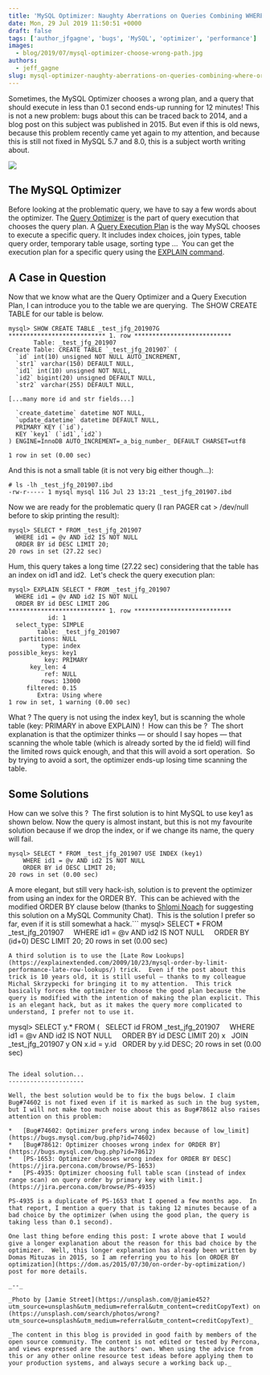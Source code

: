 ```yaml
---
title: 'MySQL Optimizer: Naughty Aberrations on Queries Combining WHERE, ORDER BY and LIMIT'
date: Mon, 29 Jul 2019 11:50:51 +0000
draft: false
tags: ['author_jfgagne', 'bugs', 'MySQL', 'optimizer', 'performance']
images:
  - blog/2019/07/mysql-optimizer-choose-wrong-path.jpg
authors:
  - jeff_gagne
slug: mysql-optimizer-naughty-aberrations-on-queries-combining-where-order-by-and-limit
---
```


Sometimes, the MySQL Optimizer chooses a wrong plan, and a query that should execute in less than 0.1 second ends-up running for 12 minutes! This is not a new problem: bugs about this can be traced back to 2014, and a blog post on this subject was published in 2015. But even if this is old news, because this problem recently came yet again to my attention, and because this is still not fixed in MySQL 5.7 and 8.0, this is a subject worth writing about.

![](blog/2019/07/mysql-optimizer-choose-wrong-path.jpg)

The MySQL Optimizer
-------------------

Before looking at the problematic query, we have to say a few words about the optimizer. The [Query Optimizer](https://dev.mysql.com/doc/internals/en/optimizer.html) is the part of query execution that chooses the query plan. A [Query Execution Plan](https://dev.mysql.com/doc/refman/5.7/en/execution-plan-information.html) is the way MySQL chooses to execute a specific query. It includes index choices, join types, table query order, temporary table usage, sorting type ...  You can get the execution plan for a specific query using the [EXPLAIN command](https://dev.mysql.com/doc/refman/5.7/en/explain.html).

A Case in Question
------------------

Now that we know what are the Query Optimizer and a Query Execution Plan, I can introduce you to the table we are querying.  The SHOW CREATE TABLE for our table is below.
```
mysql> SHOW CREATE TABLE _test_jfg_201907G
*************************** 1. row ***************************
       Table: _test_jfg_201907
Create Table: CREATE TABLE `_test_jfg_201907` (
  `id` int(10) unsigned NOT NULL AUTO_INCREMENT,
  `str1` varchar(150) DEFAULT NULL,
  `id1` int(10) unsigned NOT NULL,
  `id2` bigint(20) unsigned DEFAULT NULL,
  `str2` varchar(255) DEFAULT NULL,

[...many more id and str fields...]

  `create_datetime` datetime NOT NULL,
  `update_datetime` datetime DEFAULT NULL,
  PRIMARY KEY (`id`),
  KEY `key1` (`id1`,`id2`)
) ENGINE=InnoDB AUTO_INCREMENT=_a_big_number_ DEFAULT CHARSET=utf8

1 row in set (0.00 sec)
```
And this is not a small table (it is not very big either though...):
```
# ls -lh _test_jfg_201907.ibd 
-rw-r----- 1 mysql mysql 11G Jul 23 13:21 _test_jfg_201907.ibd
```
Now we are ready for the problematic query (I ran PAGER cat > /dev/null before to skip printing the result):
```
mysql> SELECT * FROM _test_jfg_201907
  WHERE id1 = @v AND id2 IS NOT NULL
  ORDER BY id DESC LIMIT 20;
20 rows in set (27.22 sec)
```
Hum, this query takes a long time (27.22 sec) considering that the table has an index on id1 and id2.  Let's check the query execution plan:
```
mysql> EXPLAIN SELECT * FROM _test_jfg_201907
  WHERE id1 = @v AND id2 IS NOT NULL
  ORDER BY id DESC LIMIT 20G
*************************** 1. row ***************************
           id: 1
  select_type: SIMPLE
        table: _test_jfg_201907
   partitions: NULL
         type: index
possible_keys: key1
          key: PRIMARY
      key_len: 4
          ref: NULL
         rows: 13000
     filtered: 0.15
        Extra: Using where
1 row in set, 1 warning (0.00 sec)
```
What ? The query is not using the index key1, but is scanning the whole table (key: PRIMARY in above EXPLAIN) !  How can this be ?  The short explanation is that the optimizer thinks — or should I say hopes — that scanning the whole table (which is already sorted by the id field) will find the limited rows quick enough, and that this will avoid a sort operation.  So by trying to avoid a sort, the optimizer ends-up losing time scanning the table.

Some Solutions
--------------

How can we solve this ?  The first solution is to hint MySQL to use key1 as shown below. Now the query is almost instant, but this is not my favourite solution because if we drop the index, or if we change its name, the query will fail.
```
mysql> SELECT * FROM _test_jfg_201907 USE INDEX (key1)
    WHERE id1 = @v AND id2 IS NOT NULL
    ORDER BY id DESC LIMIT 20;
20 rows in set (0.00 sec)
```
A more elegant, but still very hack-ish, solution is to prevent the optimizer from using an index for the ORDER BY.  This can be achieved with the modified ORDER BY clause below (thanks to [Shlomi Noach](http://code.openark.org/blog/) for suggesting this solution on a MySQL Community Chat).  This is the solution I prefer so far, even if it is still somewhat a hack.```
mysql> SELECT * FROM _test_jfg_201907
    WHERE id1 = @v AND id2 IS NOT NULL
    ORDER BY (id+0) DESC LIMIT 20;
20 rows in set (0.00 sec)
```
A third solution is to use the [Late Row Lookups](https://explainextended.com/2009/10/23/mysql-order-by-limit-performance-late-row-lookups/) trick.  Even if the post about this trick is 10 years old, it is still useful — thanks to my colleague Michal Skrzypecki for bringing it to my attention.  This trick basically forces the optimizer to choose the good plan because the query is modified with the intention of making the plan explicit. This is an elegant hack, but as it makes the query more complicated to understand, I prefer not to use it.
```
mysql> SELECT y.* FROM (
  SELECT id FROM _test_jfg_201907
    WHERE id1 = @v AND id2 IS NOT NULL
    ORDER BY id DESC LIMIT 20) x
  JOIN _test_jfg_201907 y ON x.id = y.id
  ORDER by y.id DESC;
20 rows in set (0.00 sec)
```

The ideal solution...
---------------------

Well, the best solution would be to fix the bugs below. I claim Bug#74602 is not fixed even if it is marked as such in the bug system, but I will not make too much noise about this as Bug#78612 also raises attention on this problem:

*   [Bug#74602: Optimizer prefers wrong index because of low_limit](https://bugs.mysql.com/bug.php?id=74602)
*   [Bug#78612: Optimizer chooses wrong index for ORDER BY](https://bugs.mysql.com/bug.php?id=78612)
*   [PS-1653: Optimizer chooses wrong index for ORDER BY DESC](https://jira.percona.com/browse/PS-1653)
*   [PS-4935: Optimizer choosing full table scan (instead of index range scan) on query order by primary key with limit.](https://jira.percona.com/browse/PS-4935)

PS-4935 is a duplicate of PS-1653 that I opened a few months ago.  In that report, I mention a query that is taking 12 minutes because of a bad choice by the optimizer (when using the good plan, the query is taking less than 0.1 second). 

One last thing before ending this post: I wrote above that I would give a longer explanation about the reason for this bad choice by the optimizer.  Well, this longer explanation has already been written by Domas Mituzas in 2015, so I am referring you to his [on ORDER BY optimization](https://dom.as/2015/07/30/on-order-by-optimization/) post for more details. 

_--_ 

_Photo by [Jamie Street](https://unsplash.com/@jamie452?utm_source=unsplash&utm_medium=referral&utm_content=creditCopyText) on [Unsplash](https://unsplash.com/search/photos/wrong?utm_source=unsplash&utm_medium=referral&utm_content=creditCopyText)_ 

_The content in this blog is provided in good faith by members of the open source community. The content is not edited or tested by Percona, and views expressed are the authors' own. When using the advice from this or any other online resource test ideas before applying them to your production systems, and always secure a working back up._